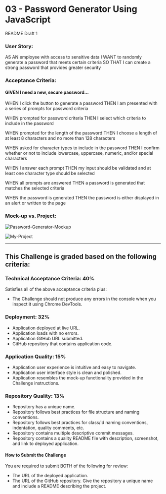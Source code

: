 # 03 - Password Generator Using JavaScript

README Draft 1

### User Story:
AS AN employee with access to sensitive data
I WANT to randomly generate a password that meets certain criteria
SO THAT I can create a strong password that provides greater security

### Acceptance Criteria:

#### GIVEN I need a new, secure password...

WHEN I click the button to generate a password
THEN I am presented with a series of prompts for password criteria

WHEN prompted for password criteria
THEN I select which criteria to include in the password

WHEN prompted for the length of the password
THEN I choose a length of at least 8 characters and no more than 128 characters

WHEN asked for character types to include in the password
THEN I confirm whether or not to include lowercase, uppercase, numeric, and/or special characters

WHEN I answer each prompt
THEN my input should be validated and at least one character type should be selected

WHEN all prompts are answered
THEN a password is generated that matches the selected criteria

WHEN the password is generated
THEN the password is either displayed in an alert or written to the page


### Mock-up vs. Project:

![Password-Generator-Mockup](https://user-images.githubusercontent.com/116177485/205467125-55c3cb5e-7061-4de6-9b4d-b0ec0e339352.png)

![My-Project](URL)

--------------------------------------------------------------------------------

## This Challenge is graded based on the following criteria:

### Technical Acceptance Criteria: 40%
Satisfies all of the above acceptance criteria plus:
- The Challenge should not produce any errors in the console when you inspect it using Chrome DevTools.

### Deployment: 32%
- Application deployed at live URL.
- Application loads with no errors.
- Application GitHub URL submitted.
- GitHub repository that contains application code.

### Application Quality: 15%
- Application user experience is intuitive and easy to navigate.
- Application user interface style is clean and polished.
- Application resembles the mock-up functionality provided in the Challenge instructions.

### Repository Quality: 13%
- Repository has a unique name.
- Repository follows best practices for file structure and naming conventions.
- Repository follows best practices for class/id naming conventions, indentation, quality comments, etc.
- Repository contains multiple descriptive commit messages.
- Repository contains a quality README file with description, screenshot, and link to deployed application.


#### How to Submit the Challenge
You are required to submit BOTH of the following for review:
- The URL of the deployed application.
- The URL of the GitHub repository. Give the repository a unique name and include a README describing the project.

